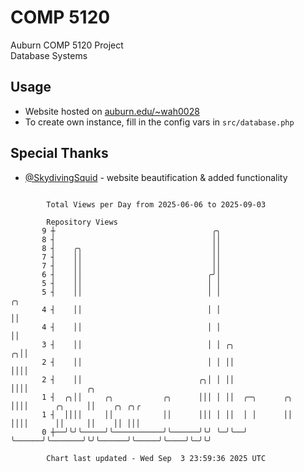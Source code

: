 # COMP 5120
Auburn COMP 5120 Project  
Database Systems

## Usage
- Website hosted on [auburn.edu/~wah0028](https://webhome.auburn.edu/~wah0028/)
- To create own instance, fill in the config vars in `src/database.php`

## Special Thanks
- [@SkydivingSquid](https://github.com/SkydivingSquid) - website beautification & added functionality

```

        Total Views per Day from 2025-06-06 to 2025-09-03

        Repository Views
       9 ┼                                   ╭╮
       8 ┤                                   ││
       8 ┤    ╭╮                             ││
       7 ┤    ││                             ││
       7 ┤    ││                             ││
       6 ┤    ││                            ╭╯│
       5 ┤    ││                            │ │
       5 ┤    ││                            │ │                         ╭╮
       4 ┤    ││                            │ │                         ││
       4 ┤    ││                            │ │                         ││
       3 ┤    ││                            │ │ ╭╮                    ╭╮││
       2 ┤    ││                            │ │ ││                    ││││
       2 ┤    ││                          ╭╮│ │ ││                    ││││             ╭╮
       1 ┤  ╭╮││     ╭╮           ╭╮      │││ │ ││  ╭─╮      ╭╮       ││││      ╭╮     ││    ╭╮ ╭╮╭
       1 ┤  ││││     ││           ││      │││ │ ││  │ │      ││       ││││      ││     ││    ││ │││
       0 ┼──╯╰╯╰─────╯╰───────────╯╰──────╯╰╯ ╰─╯╰──╯ ╰──────╯╰───────╯╰╯╰──────╯╰─────╯╰────╯╰─╯╰╯

        Chart last updated - Wed Sep  3 23:59:36 2025 UTC
        
```
